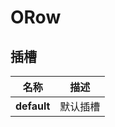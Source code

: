 # ORow

 


## 插槽

<div class="slots-table">

| 名称          |描述        |
| ------------- |----------  |
| **default**   |默认插槽    |
    
</div>







